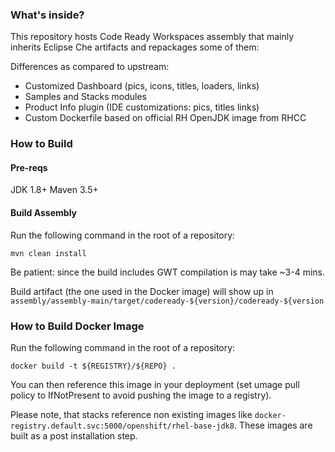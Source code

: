 ### What's inside?

This repository hosts Code Ready Workspaces assembly that mainly inherits Eclipse Che artifacts and repackages some of them:

Differences as compared to upstream:

* Customized Dashboard (pics, icons, titles, loaders, links)
* Samples and Stacks modules
* Product Info plugin (IDE customizations: pics, titles links)
* Custom Dockerfile based on official RH OpenJDK image from RHCC


### How to Build

#### Pre-reqs

JDK 1.8+
Maven 3.5+

#### Build Assembly

Run the following command in the root of a repository:

```
mvn clean install
```
Be patient: since the build includes GWT compilation is may take ~3-4 mins.

Build artifact (the one used in the Docker image) will show up in `assembly/assembly-main/target/codeready-${version}/codeready-${version`


### How to Build Docker Image

Run the following command in the root of a repository:

```
docker build -t ${REGISTRY}/${REPO} .
```

You can then reference this image in your deployment (set umage pull policy to IfNotPresent to avoid pushing the image to a registry).

Please note, that stacks reference non existing images like `docker-registry.default.svc:5000/openshift/rhel-base-jdk8`. These images are built as a post installation step.